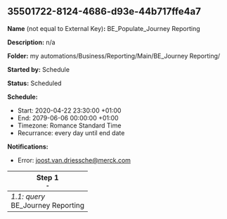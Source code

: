 ## 35501722-8124-4686-d93e-44b717ffe4a7

**Name** (not equal to External Key)**:** BE_Populate_Journey Reporting

**Description:** n/a

**Folder:** my automations/Business/Reporting/Main/BE_Journey Reporting/

**Started by:** Schedule

**Status:** Scheduled

**Schedule:**

* Start: 2020-04-22 23:30:00 +01:00
* End: 2079-06-06 00:00:00 +01:00
* Timezone: Romance Standard Time
* Recurrance: every day until end date

**Notifications:**

* Error: joost.van.driessche@merck.com

| Step 1<br>_<small>-</small>_ |
| --- |
| _1.1: query_<br>BE_Journey Reporting |

